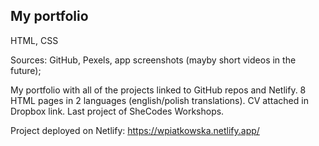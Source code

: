 ## My portfolio

HTML, CSS

Sources: GitHub, Pexels, app screenshots (mayby short videos in the future);

My portfolio with all of the projects linked to GitHub repos and Netlify. 8 HTML pages in 2 languages (english/polish translations). CV attached in Dropbox link.
Last project of SheCodes Workshops.

Project deployed on Netlify:
https://wpiatkowska.netlify.app/
